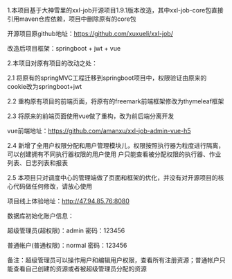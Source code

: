 1.本项目基于大神雪里的xxl-job开源项目1.9.1版本改造，其中xxl-job-core包直接引用maven仓库依赖，项目中删除原有的core包

  开源项目原github地址：https://github.com/xuxueli/xxl-job/
  
  改造后项目框架：springboot + jwt + vue 
  
2.本项目对原有项目的改动之处：

  2.1 将原有的springMVC工程迁移到springboot项目中，权限验证由原来的cookie改为springboot+jwt
  
  2.2 重构原有项目的前端页面，将原有的freemark前端框架修改为thymeleaf框架
  
  2.3 将原来的前端页面使用vue做了重构，改为前后端分离开发
  
  vue前端地址：https://github.com/amanxu/xxl-job-admin-vue-h5
  
  2.4 新增了全用户权限分配和用户管理模块儿，权限按照执行器为粒度进行隔离，可以创建拥有不同执行器权限的用户使用
    户只能查看被分配权限的执行器、作业列表、日志列表和报表
    
  2.5 本项目只对调度中心的管理端做了页面和框架的优化，并没有对开源项目的核心代码做任何修改，请放心使用
  
  项目线上体验地址：http://47.94.85.76:8080
  
  数据库初始化账户信息：
   <p>超级管理员(超权限)：admin 密码：123456</p>
   <p>普通帐户(普通权限)：normal 密码：123456</p>
   <p>备注：超级管理员可以操作用户和编辑用户权限，查看所有注册资源；普通帐户只能查看自己创建的资源或者被超级管理员分配的资源</p>

   
